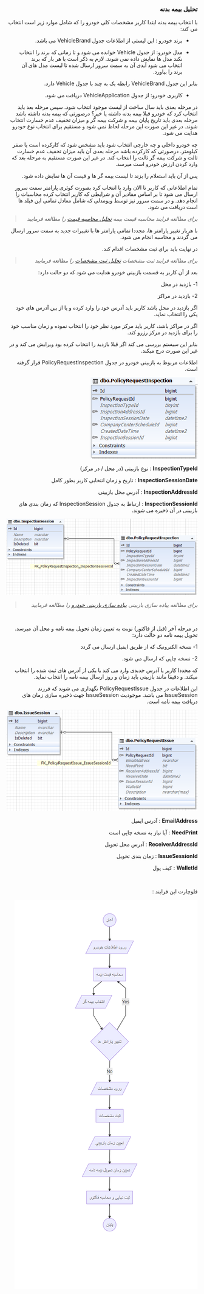 <div align="right" dir="rtl">

### تحلیل بیمه بدنه

با انتخاب بیمه بدنه ابتدا کاربر مشخصات کلی خودرو را که شامل موارد زیر است انتخاب می کند:

* برند خودرو : این لیستی از اطلاعات جدول VehicleBrand می باشد.

* مدل خودرو: از جدول Vehicle خوانده می شود و تا زمانی که برند را انتخاب نکند مدل ها نمایش داده نمی شوند.
لازم به ذکر است با هر بار که برند انتخاب می شود آیدی آن به سمت سرور ارسال شده تا لیست مدل های آن برند را بیاورد.

بنابر این جدول VehicleBrand رابطه یک به چند با جدول Vehicle دارد.

* کاربری خودرو: از جدول VehicleApplication دریافت می شود.


در مرحله بعدی باید سال ساخت از لیست موجود انتخاب شود.
سپس مرحله بعد باید انتخاب کرد که خودرو قبلا بیمه بدنه داشته یا خیر؟
درصورتی که بیمه بدنه داشته باشد مرحله بعدی باید تاریخ پایان بیمه و شرکت بیمه گر و میزان تخفیف عدم خسارت انتخاب شوند.
در غیر این صورت این مرحله لحاظ نمی شود و مستقیم برای انتخاب نوع خودرو هدایت می شود.

چه خودرو داخلی و چه خارجی انتخاب شود باید مشخص شود که کارکرده است یا صفر کیلومتر. درصورتی که کارکرده باشد مرحله بعدی آن باید میزان تخفیف عدم خسارت ثالث و شرکت بیمه گر ثالث را  انتخاب کند. در غیر این صورت مستقیم به مرحله بعد که وارد کردن ارزش خودرو است میرسد.

پس از آن باید استعلام را بزند تا لیست بیمه گر ها و قیمت آن ها نمایش داده شود.

تمام اطلاعاتی که کاربر تا الان وارد یا انتخاب کرد بصورت کوئری پارامتر سمت سرور ارسال می شود تا بر اساس مقادیر آن و شرایطی که کاربر انتخاب کرده محاسبات را انجام دهد. و در سمت سرور نیز توسط ویومدلی که شامل معادل تمامی این فیلد ها است دریافت می شود.


>*برای مطالعه فرایند محاسبه قیمت بیمه [تحلیل محاسبه قیمت](./Price.md) را مطالعه فرمایید*

با هربار تغییر پارامتر ها، مجددا تمامی پارامتر ها با تغییرات جدید به سمت سرور ارسال می گردند و محاسبه انجام می شود.

در نهایت باید برای ثبت مشخصات اقدام کند.

>*برای مطالعه فرایند ثبت مشخصات [تحلیل ثبت مشخصات](./BodySupplement.md) را مطالعه فرمایید*

بعد از آن کاربر به قسمت بازبینی خودرو هدایت می شود که دو حالت دارد:

1- بازدید در محل

2- بازدید در مراکز

اگر بازدید در محل باشد کاربر باید آدرس خود را وارد کرده و یا از بین آدرس های خود یکی را انتخاب نماید.

اگر در مراکز باشد، کاربر باید مرکز مورد نظر خود را انتخاب نموده و زمان مناسب خود را برای بازدید در مرکز رزرو کند.

بنابر این سیستم بررسی می کند اگر قبلا بازدید را انتخاب کرده بود ویرایش می کند و در غیر این صورت درج میکند.

اطلاعات مربوط به بازبینی خودرو در جدول PolicyRequestInspection قرار گرفته است.

![](Inspection.PNG)

**InspectionTypeId** : نوع بازبینی (در محل / در مرکز)

**InspectionSessionDate** : تاریخ و زمان انتخابی کاربر بطور کامل

**InspectionAddressId** : آدرس محل بازبینی

**InspectionSessionId** : ارتباط به جدول InspectionSession که زمان بندی های بازبینی در آن ذخیره می شوند.


![](InspectionSession.PNG)


>*برای مطالعه پیاده سازی بازبینی [پیاده سازی بازبینی خودرو](./InspectoinSessionBussiness.md) را مطالعه فرمایید*


<br>

در مرحله آخر (قبل از فاکتور) نوبت به تعیین زمان تحویل بیمه نامه و محل آن میرسد. تحویل بیمه نامه دو حالت دارد:

1- نسخه الکترونیک که از طریق ایمیل ارسال می گردد


2- نسخه چاپی که ارسال می شود.

 که مجددا کاربر یا آدرس جدیدی وارد می کند یا یکی از آدرس های ثبت شده را انتخاب میکند. و دقیقا مانند بازبینی باید زمان و روز ارسال بیمه نامه را انتخاب نماید.

 این اطلاعات در جدول PolicyRequestIssue نگهداری می شوند که فرزند IssueSession می باشد. موجودیت IssueSession جهت ذخیره سازی زمان های دریافت بیمه نامه است.

 ![](Session.PNG)


 **EmailAddress** : آدرس ایمیل

**NeedPrint** : آیا نیاز به نسخه چاپی است

**ReceiverAddressId** : آدرس محل تحویل

**IssueSessionId** : زمان بندی تحویل

**WalletId** : کیف پول



<br>


فلوچارت این فرایند : 


![](BodyProcessChart.PNG)


</div>